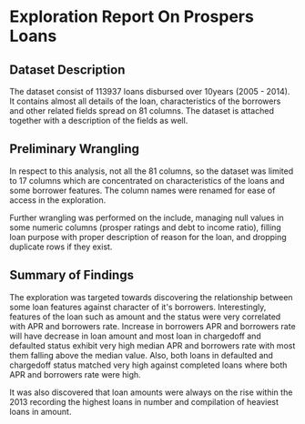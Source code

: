 # Exploration Report On Prospers Loans


## Dataset Description
The dataset consist of 113937 loans disbursed over 10years (2005 - 2014). It contains almost all details of the loan, characteristics of the borrowers and other related fields spread on 81 columns. The dataset is attached together with a description of the fields as well.

## Preliminary Wrangling
In respect to this analysis, not all the 81 columns, so the dataset was limited to 17 columns which are concentrated on characteristics of the loans and some borrower features. The column names were renamed for ease of access in the exploration.

Further wrangling was performed on the include, managing null values in some numeric columns (prosper ratings and debt to income ratio), filling loan purpose with proper description of reason for the loan, and dropping duplicate rows if they exist.

## Summary of Findings
The exploration was targeted towards discovering the relationship between some loan features against character of it's borrowers. Interestingly, features of the loan such as amount and the status were very correlated with APR and borrowers rate. Increase in borrowers APR and borrowers rate will have decrease in loan amount and most loan in chargedoff and defaulted status exhibit very high median APR and borrowers rate with most them falling above the median value. Also, both loans in defaulted and chargedoff status matched very high against completed loans where both APR and borrowers rate were high.

It was also discovered that loan amounts were always on the rise within the 2013 recording the highest loans in number and compilation of heaviest loans in amount.